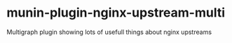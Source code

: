 munin-plugin-nginx-upstream-multi
=================================

Multigraph plugin showing lots of usefull things about nginx upstreams